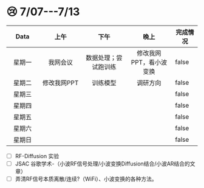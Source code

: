 # 😢 7/07---7/13

<table><thead><tr><th width="100" align="center">Data</th><th width="162.7998046875" align="center">上午</th><th width="160.5" align="center">下午</th><th width="161" align="center">晚上</th><th width="65" data-type="checkbox">完成情况</th></tr></thead><tbody><tr><td align="center">星期一</td><td align="center">我网会议</td><td align="center">数据处理；尝试跑训练</td><td align="center">修改我网PPT，看小波变换</td><td>false</td></tr><tr><td align="center">星期二</td><td align="center">修改我网PPT</td><td align="center">训练模型</td><td align="center">调研方向</td><td>false</td></tr><tr><td align="center">星期三</td><td align="center"></td><td align="center"></td><td align="center"></td><td>false</td></tr><tr><td align="center">星期四</td><td align="center"></td><td align="center"></td><td align="center"></td><td>false</td></tr><tr><td align="center">星期五</td><td align="center"></td><td align="center"></td><td align="center"></td><td>false</td></tr><tr><td align="center">星期六</td><td align="center"></td><td align="center"></td><td align="center"></td><td>false</td></tr><tr><td align="center">星期日</td><td align="center"></td><td align="center"></td><td align="center"></td><td>false</td></tr></tbody></table>

* [ ] RF-Diffusion 实验
* [ ] JSAC 谷歌学术-（小波RF信号处理/小波变换Diffusion结合/小波AR结合的文章）
* [ ] 弄清RF信号本质离散/连续?（WiFi）、小波变换的各种方法。
